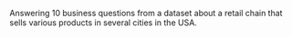 Answering 10 business questions from a dataset about a retail chain that sells various products in several cities in the USA.

